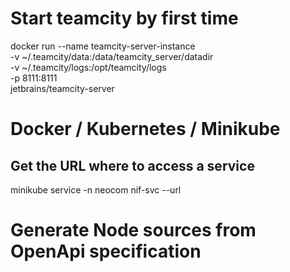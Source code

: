 # Start teamcity by first time
docker run --name teamcity-server-instance  \
    -v ~/.teamcity/data:/data/teamcity_server/datadir \
    -v ~/.teamcity/logs:/opt/teamcity/logs  \
    -p 8111:8111 \
    jetbrains/teamcity-server

# Docker / Kubernetes / Minikube
## Get the URL where to access a service
minikube service -n neocom nif-svc --url

# Generate Node sources from OpenApi specification
